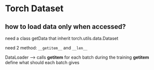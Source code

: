 # Torch Dataset

## how to load data only when accessed?

need a class getData that inherit torch.utils.data.Dataset

need 2 method: `__getitem__` and `__len__`


DataLoader --> calls __getitem__ for each batch during the training
__getitem__ define what should each batch gives